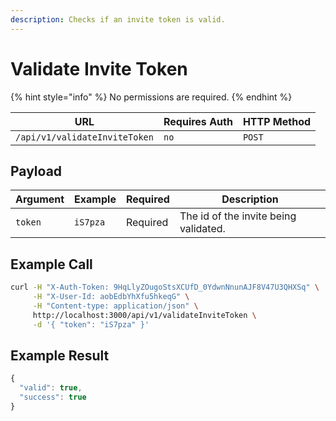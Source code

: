 ```yaml
---
description: Checks if an invite token is valid.
---
```


# Validate Invite Token

{% hint style="info" %}
No permissions are required.
{% endhint %}

| URL                           | Requires Auth | HTTP Method |
| ----------------------------- | ------------- | ----------- |
| `/api/v1/validateInviteToken` | `no`          | `POST`      |

## Payload

| Argument | Example  | Required | Description                           |
| -------- | -------- | -------- | ------------------------------------- |
| `token`  | `iS7pza` | Required | The id of the invite being validated. |

## Example Call

```bash
curl -H "X-Auth-Token: 9HqLlyZOugoStsXCUfD_0YdwnNnunAJF8V47U3QHXSq" \
     -H "X-User-Id: aobEdbYhXfu5hkeqG" \
     -H "Content-type: application/json" \
     http://localhost:3000/api/v1/validateInviteToken \
     -d '{ "token": "iS7pza" }'
```

## Example Result

```javascript
{
  "valid": true,
  "success": true
}
```
